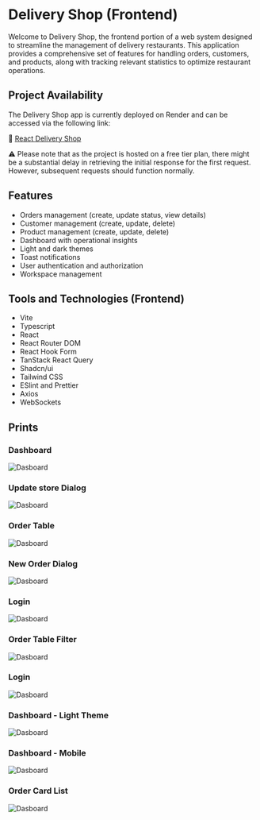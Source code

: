 # Delivery Shop (Frontend)

Welcome to Delivery Shop, the frontend portion of a web system designed to streamline the management of delivery restaurants. This application provides a comprehensive set of features for handling orders, customers, and products, along with tracking relevant statistics to optimize restaurant operations.

## Project Availability

The Delivery Shop app is currently deployed on Render and can be accessed via the following link:

🔗 [React Delivery Shop](https://deliveryshop.victorassis.eng.br)

⚠ Please note that as the project is hosted on a free tier plan, there might be a substantial delay in retrieving the initial response for the first request. However, subsequent requests should function normally.

## Features

* Orders management (create, update status, view details)
* Customer management (create, update, delete)
* Product management (create, update, delete)
* Dashboard with operational insights
* Light and dark themes
* Toast notifications
* User authentication and authorization
* Workspace management

## Tools and Technologies (Frontend)

* Vite
* Typescript
* React
* React Router DOM
* React Hook Form
* TanStack React Query
* Shadcn/ui
* Tailwind CSS
* ESlint and Prettier
* Axios
* WebSockets

## Prints
### Dashboard
![Dasboard](./public/prints/dashboard.png)

### Update store Dialog
![Dasboard](./public/prints/update-store-dialog.png)

### Order Table
![Dasboard](./public/prints/orders-table.png)

### New Order Dialog
![Dasboard](./public/prints/new-order-dialog.png)

### Login
![Dasboard](./public/prints/login.png)

### Order Table Filter
![Dasboard](./public/prints/filter-orders-dialog.png)

### Login
![Dasboard](./public/prints/login.png)


### Dashboard - Light Theme
![Dasboard](./public/prints/dashboard-light-theme.png)

### Dashboard - Mobile
![Dasboard](./public/prints/dashboard-mobile.png)

### Order Card List
![Dasboard](./public/prints/orders-card-list.png)